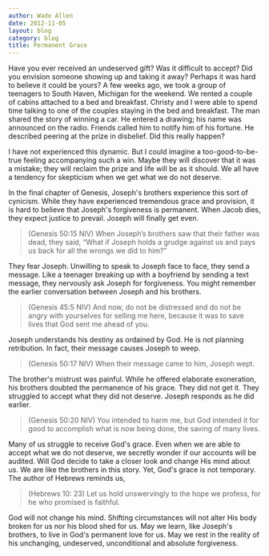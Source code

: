 ```yaml
---
author: Wade Allen
date: 2012-11-05
layout: blog
category: blog
title: Permanent Grace
---
```


Have you ever received an undeserved gift? Was it difficult to accept? Did you envision someone showing up and taking it away? Perhaps it was hard to believe it could be yours? A few weeks ago, we took a group of teenagers to South Haven, Michigan for the weekend. We rented a couple of cabins attached to a bed and breakfast. Christy and I were able to spend time talking to one of the couples staying in the bed and breakfast. The man shared the story of winning a car. He entered a drawing; his name was announced on the radio. Friends called him to notify him of his fortune. He described peering at the prize in disbelief. Did this really happen? 

I have not experienced this dynamic. But I could imagine a too-good-to-be-true feeling accompanying such a win. Maybe they will discover that it was a mistake; they will reclaim the prize and life will be as it should. We all have a tendency for skepticism when we get what we do not deserve. 

In the final chapter of Genesis, Joseph's brothers experience this sort of cynicism. While they have experienced tremendous grace and provision, it is hard to believe that Joseph's forgiveness is permanent. When Jacob dies, they expect justice to prevail. Joseph will finally get even. 

>(Genesis 50:15 NIV)  When Joseph’s brothers saw that their father was dead, they said, “What if Joseph holds a grudge against us and pays us back for all the wrongs we did to him?”

They fear Joseph. Unwilling to speak to Joseph face to face, they send a message. Like a teenager breaking up with a boyfriend by sending a text message, they nervously ask Joseph for forgiveness. You might remember the earlier conversation between Joseph and his brothers. 

>(Genesis 45:5 NIV) And now, do not be distressed and do not be angry with yourselves for selling me here, because it was to save lives that God sent me ahead of you.

Joseph understands his destiny as ordained by God. He is not planning retribution. In fact, their message causes Joseph to weep.

>(Genesis 50:17 NIV) When their message came to him, Joseph wept.

The brother's mistrust was painful. While he offered elaborate exoneration, his brothers doubted the permanence of his grace. They did not get it. They struggled to accept what they did not deserve. Joseph responds as he did earlier.

>(Genesis 50:20 NIV) You intended to harm me, but God intended it for good to accomplish what is now being done, the saving of many lives.

Many of us struggle to receive God's grace. Even when we are able to accept what we do not deserve, we secretly wonder if our accounts will be audited. Will God decide to take a closer look and change His mind about us. We are like the brothers in this story. Yet, God's grace is not temporary. The author of Hebrews reminds us,

>(Hebrews 10: 23) Let us hold unswervingly to the hope we profess, for he who promised is faithful.

God will not change his mind. Shifting circumstances will not alter His body broken for us nor his blood shed for us. May we learn, like Joseph's brothers, to live in God's permanent love for us. May we rest in the reality of his unchanging, undeserved, unconditional and absolute forgiveness.